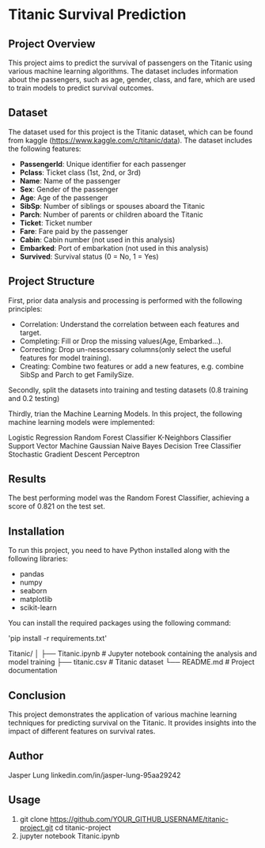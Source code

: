 # Titanic Survival Prediction

## Project Overview

This project aims to predict the survival of passengers on the Titanic using various machine learning algorithms. 
The dataset includes information about the passengers, such as age, gender, class, and fare, which are used to train models to predict survival outcomes.

## Dataset

The dataset used for this project is the Titanic dataset, which can be found from kaggle (https://www.kaggle.com/c/titanic/data). 
The dataset includes the following features:

- **PassengerId**: Unique identifier for each passenger
- **Pclass**: Ticket class (1st, 2nd, or 3rd)
- **Name**: Name of the passenger
- **Sex**: Gender of the passenger
- **Age**: Age of the passenger
- **SibSp**: Number of siblings or spouses aboard the Titanic
- **Parch**: Number of parents or children aboard the Titanic
- **Ticket**: Ticket number
- **Fare**: Fare paid by the passenger
- **Cabin**: Cabin number (not used in this analysis)
- **Embarked**: Port of embarkation (not used in this analysis)
- **Survived**: Survival status (0 = No, 1 = Yes)

## Project Structure

First, prior data analysis and processing is performed with the following principles:
- Correlation: Understand the correlation between each features and target.
- Completing: Fill or Drop the missing values(Age, Embarked...).
- Correcting: Drop un-nesscessary columns(only select the useful features for model training).
- Creating: Combine two features or add a new features, e.g. combine SibSp and Parch to get FamilySize.

Secondly, split the datasets into training and testing datasets (0.8 training and 0.2 testing)

Thirdly, trian the Machine Learning Models.
In this project, the following machine learning models were implemented:

Logistic Regression
Random Forest Classifier
K-Neighbors Classifier
Support Vector Machine
Gaussian Naive Bayes
Decision Tree Classifier
Stochastic Gradient Descent
Perceptron

## Results
The best performing model was the Random Forest Classifier, achieving a score of 0.821 on the test set.


## Installation

To run this project, you need to have Python installed along with the following libraries:

- pandas
- numpy
- seaborn
- matplotlib
- scikit-learn

You can install the required packages using the following command:

'pip install -r requirements.txt'

Titanic/
│
├── Titanic.ipynb # Jupyter notebook containing the analysis and model training
├── titanic.csv # Titanic dataset
└── README.md # Project documentation


## Conclusion
This project demonstrates the application of various machine learning techniques for predicting survival on the Titanic. 
It provides insights into the impact of different features on survival rates.

## Author
Jasper Lung
linkedin.com/in/jasper-lung-95aa29242

## Usage
1. git clone https://github.com/YOUR_GITHUB_USERNAME/titanic-project.git
cd titanic-project
2. jupyter notebook Titanic.ipynb



